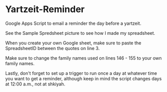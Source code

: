 # Yartzeit-Reminder
Google Apps Script to email a reminder the day before a yartzeit.

See the Sample Spredsheet picture to see how I made my spreadsheet.

When you create your own Google sheet, make sure to paste the SpreadsheetID between the quotes on line 3.

Make sure to change the family names used on lines 146 - 155 to your own family names.

Lastly, don't forget to set up a trigger to run once a day at whatever time you want to get a reminder, although keep in mind the script changes days at 12:00 a.m., not at shkiyah.
